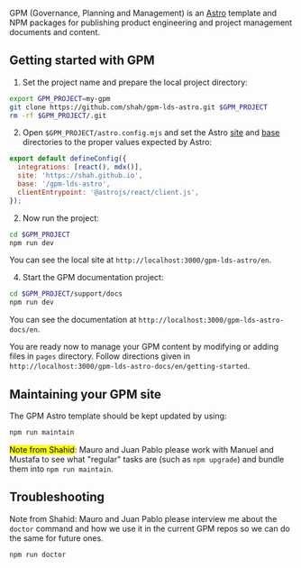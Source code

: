 GPM (Governance, Planning and Management) is an [Astro](https://astro.build) template and NPM packages for publishing product engineering and project management documents and content.

## Getting started with GPM

1. Set the project name and prepare the local project directory:

```bash
export GPM_PROJECT=my-gpm
git clone https://github.com/shah/gpm-lds-astro.git $GPM_PROJECT
rm -rf $GPM_PROJECT/.git
```

2. Open `$GPM_PROJECT/astro.config.mjs` and set the Astro [site](https://docs.astro.build/en/reference/configuration-reference/#site) and [base](https://docs.astro.build/en/reference/configuration-reference/#base) directories to the proper values expected by Astro:

```js
export default defineConfig({
  integrations: [react(), mdx()],
  site: 'https://shah.github.io',
  base: '/gpm-lds-astro',
  clientEntrypoint: '@astrojs/react/client.js',
});
```

2. Now run the project:

```bash
cd $GPM_PROJECT
npm run dev
```

You can see the local site at `http://localhost:3000/gpm-lds-astro/en`.

4. Start the GPM documentation project:

```bash
cd $GPM_PROJECT/support/docs
npm run dev
```

You can see the documentation at `http://localhost:3000/gpm-lds-astro-docs/en`.

You are ready now to manage your GPM content by modifying or adding files in `pages` directory. Follow directions given in `http://localhost:3000/gpm-lds-astro-docs/en/getting-started`.

## Maintaining your GPM site

The GPM Astro template should be kept updated by using:

```bash
npm run maintain
```
<mark>Note from Shahid</mark>: Mauro and Juan Pablo please work with Manuel and Mustafa to see what "regular" tasks are (such as `npm upgrade`) and bundle them into `npm run maintain`.

## Troubleshooting

Note from Shahid: Mauro and Juan Pablo please interview me about the `doctor` command and how we use it in the current GPM repos so we can do the same for future ones.

```bash
npm run doctor
```
